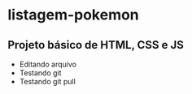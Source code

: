 # listagem-pokemon

## Projeto básico de HTML, CSS e JS
* Editando arquivo
* Testando git
* Testando git pull
